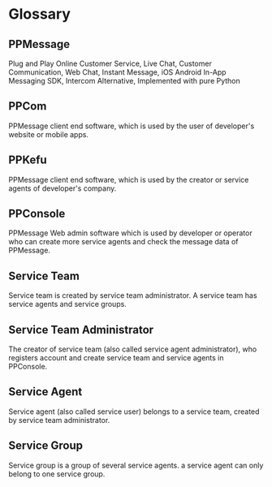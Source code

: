 # Glossary

## PPMessage

Plug and Play Online Customer Service, Live Chat, Customer Communication, Web Chat, Instant Message, iOS Android In-App Messaging SDK, Intercom Alternative, Implemented with pure Python

## PPCom

PPMessage client end software, which is used by the user of developer's website or mobile apps.

## PPKefu

PPMessage client end software, which is used by the creator or service agents of developer's company.

## PPConsole

PPMessage Web admin software which is used by developer or operator who can create more service agents and check the message data of PPMessage.

## Service Team

Service team is created by service team administrator. A service team has service agents and service groups.

## Service Team Administrator

The creator of service team (also called service agent administrator), who registers account and create service team and service agents in PPConsole.

## Service Agent

Service agent (also called service user) belongs to a service team, created by service team administrator.

## Service Group

Service group is a group of several service agents. a service agent can only belong to one service group.
